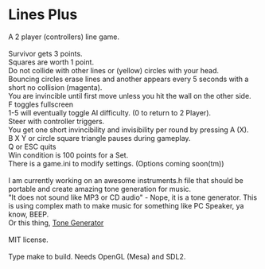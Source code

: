 # Lines Plus
A 2 player (controllers) line game.<BR />
<BR />
Survivor gets 3 points.<BR />
Squares are worth 1 point.<BR />
Do not collide with other lines or (yellow) circles with your head.<BR />
Bouncing circles erase lines and another appears every 5 seconds with a short no collision (magenta).<BR />
You are invincible until first move unless you hit the wall on the other side.<BR />
F toggles fullscreen<BR />
1-5 will eventually toggle AI difficulty. (0 to return to 2 Player).<BR />
Steer with controller triggers.<BR />
You get one short invincibility and invisibility per round by pressing A (X).<BR />
B X Y or circle square triangle pauses during gameplay.<BR />
Q or ESC quits<BR />
Win condition is 100 points for a Set.<BR />
There is a game.ini to modify settings. (Options coming soon(tm))<BR />
<BR />
I am currently working on an awesome instruments.h file that should be portable and create amazing tone generation for music.<BR />
"It does not sound like MP3 or CD audio" - Nope, it is a tone generator. This is using complex math to make music for something like PC Speaker, ya know, BEEP.<BR />
Or this thing, [Tone Generator](https://www.szynalski.com/tone-generator)<BR />
<BR />
MIT license.<BR />
<BR />
Type make to build. Needs OpenGL (Mesa) and SDL2.
